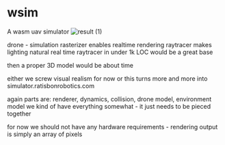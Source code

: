 # wsim
A wasm uav simulator
![result (1)](https://github.com/user-attachments/assets/b510d469-31b7-4f84-bbca-a2ed5a686356)


drone - simulation
rasterizer enables realtime rendering
raytracer makes lighting natural
real time raytracer in under 1k LOC would be a great base

then a proper 3D model would be about time

either we screw visual realism for now 
or this turns more and more into simulator.ratisbonrobotics.com

again parts are: renderer, dynamics, collision, drone model, environment model
we kind of have everything somewhat - it just needs to be pieced together

for now we should not have any hardware requirements - rendering output is simply an array of pixels
